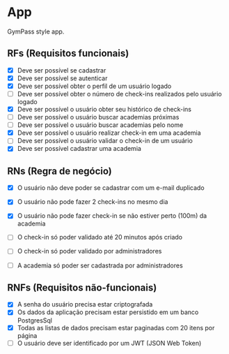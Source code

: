 # App

GymPass style app.

## RFs (Requisitos funcionais)

- [X] Deve ser possível se cadastrar
- [X] Deve ser possível se autenticar
- [X] Deve ser possível obter o perfil de um usuário logado
- [ ] Deve ser possível obter o número de check-ins realizados pelo usuário logado
- [X] Deve ser possível o usuário obter seu histórico de check-ins
- [ ] Deve ser possível o usuário buscar academias próximas
- [ ] Deve ser possível o usuário buscar academias pelo nome
- [X] Deve ser possível o usuário realizar check-in em uma academia
- [ ] Deve ser possível o usuário validar o check-in de um usuário
- [X] Deve ser possível cadastrar uma academia

## RNs (Regra de negócio)

- [X] O usuário não deve poder se cadastrar com um e-mail duplicado
- [X] O usuário não pode fazer 2 check-ins no mesmo dia
- [X] O usuário não pode fazer check-in se não estiver perto (100m) da academia
- [ ] O check-in só poder validado até 20 minutos após criado
- [ ] O check-in só poder validado por administradores
- [ ] A academia só poder ser cadastrada por administradores


## RNFs (Requisitos não-funcionais)

- [X] A senha do usuário precisa estar criptografada
- [X] Os dados da aplicação precisam estar persistido em um banco PostgresSql
- [X] Todas as listas de dados precisam estar paginadas com 20 itens por página
- [ ] O usuário deve ser identificado por um JWT (JSON Web Token)
